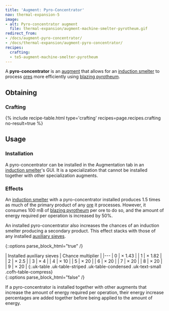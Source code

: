 ```yaml
---
title: 'Augment: Pyro-Concentrator'
nav: thermal-expansion-5
image:
- alt: Pyro-concentrator augment
  file: thermal-expansion/augment-machine-smelter-pyrotheum.gif
redirect_from:
- /docs/augment-pyro-concentrator/
- /docs/thermal-expansion/augment-pyro-concentrator/
recipes:
  crafting:
  - te5-augment-machine-smelter-pyrotheum
---
```


A **pyro-concentrator** is an [augment](/docs/thermal-expansion-5/augments/) that allows for an
[induction smelter](/docs/thermal-expansion-5/induction-smelter/) to process
[ores](/docs/thermal-expansion-5/induction-smelter/#ore-processing) more efficiently using [blazing
pyrotheum](/docs/thermal-foundation-2/blazing-pyrotheum/).


Obtaining
---------

### Crafting
{% include recipe-table.html type='crafting' recipes=page.recipes.crafting no-result=true %}


Usage
-----

### Installation
A pyro-concentrator can be installed in the Augmentation tab in an [induction
smelter](/docs/thermal-expansion-5/induction-smelter/)'s GUI. It is a specialization that cannot be
installed together with other specialization augments.

### Effects
An [induction smelter](/docs/thermal-expansion-5/induction-smelter/) with a pyro-concentrator
installed produces 1.5 times as much of the primary product of any
[ore](/docs/thermal-expansion-5/induction-smelter/#ore-processing) it processes. However, it
consumes 100 mB of [blazing pyrotheum](/docs/thermal-foundation-2/blazing-pyrotheum/) per ore to do
so, and the amount of energy required per operation is increased by 50%.

An installed pyro-concentrator also increases the chances of an induction
smelter producing a secondary product. This effect stacks with those of any
installed [auxiliary sieves](/docs/thermal-expansion-5/augment-auxiliary-sieve/).

<!--
modifiedChance = 100 - amount * 15 - 30   (minimum is 5)
multiplier = 100 / modifiedChance
-->

{::options parse_block_html="true" /}
<div class="uk-overflow-container">
| Installed auxiliary sieves | Chance multiplier |
|---
| 0 | × 1.43 |
| 1 | × 1.82 |
| 2 | × 2.5 |
| 3 | × 4 |
| 4 | × 10 |
| 5 | × 20 |
| 6 | × 20 |
| 7 | × 20 |
| 8 | × 20 |
| 9 | × 20 |
{:.uk-table .uk-table-striped .uk-table-condensed .uk-text-small .cofh-table-compress}
</div>
{::options parse_block_html="false" /}

If a pyro-concentrator is installed together with other augments that increase
the amount of energy required per operation, their energy increase percentages
are added together before being applied to the amount of energy.
